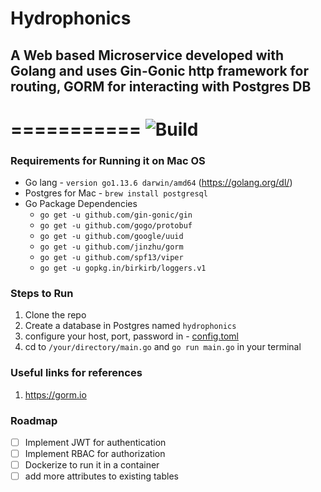Hydrophonics
===========
## A Web based Microservice developed with Golang and  uses Gin-Gonic http framework for routing, GORM for interacting with Postgres DB
===========
![Build](https://github.com/pavankumar-go/hydrophonics/workflows/Go/badge.svg?branch=master)
===========
### Requirements for Running it on Mac OS
* Go lang - `version go1.13.6 darwin/amd64` (https://golang.org/dl/)
* Postgres for Mac - `brew install postgresql`
* Go Package Dependencies 
	* `go get -u github.com/gin-gonic/gin`
	* `go get -u github.com/gogo/protobuf`
	* `go get -u github.com/google/uuid`
	* `go get -u github.com/jinzhu/gorm`
	* `go get -u github.com/spf13/viper`
	* `go get -u gopkg.in/birkirb/loggers.v1`

### Steps to Run 
1. Clone the repo 
2. Create a database in Postgres named `hydrophonics`
3. configure your host, port, password in - [config.toml](hack/config/config.toml)
3. cd to `/your/directory/main.go` and `go run main.go` in your terminal

### Useful links for references
1. https://gorm.io

### Roadmap
- [ ] Implement JWT for authentication 
- [ ] Implement RBAC for authorization
- [ ] Dockerize to run it in a container
- [ ] add more attributes to existing tables
